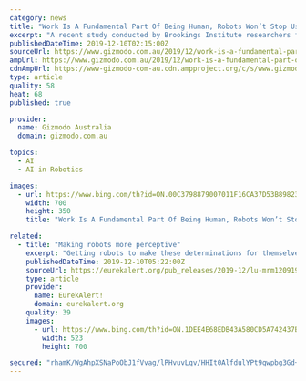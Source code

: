 ```yaml
---
category: news
title: "Work Is A Fundamental Part Of Being Human, Robots Won’t Stop Us Doing It"
excerpt: "A recent study conducted by Brookings Institute researchers found artificial intelligence could “affect work in virtually every occupational ... Predictions about the rise of the robots either take a pessimistic stance, focusing on disruptions to economic organisations, or view “undoing work” as an opportunity to move to a fairer social ..."
publishedDateTime: 2019-12-10T02:15:00Z
sourceUrl: https://www.gizmodo.com.au/2019/12/work-is-a-fundamental-part-of-being-human-robots-wont-stop-us-doing-it/
ampUrl: https://www.gizmodo.com.au/2019/12/work-is-a-fundamental-part-of-being-human-robots-wont-stop-us-doing-it/amp
cdnAmpUrl: https://www-gizmodo-com-au.cdn.ampproject.org/c/s/www.gizmodo.com.au/2019/12/work-is-a-fundamental-part-of-being-human-robots-wont-stop-us-doing-it/amp
type: article
quality: 58
heat: 68
published: true

provider:
  name: Gizmodo Australia
  domain: gizmodo.com.au

topics:
  - AI
  - AI in Robotics

images:
  - url: https://www.bing.com/th?id=ON.00C3798879007011F16CA37D53B89823
    width: 700
    height: 350
    title: "Work Is A Fundamental Part Of Being Human, Robots Won’t Stop Us Doing It"

related:
  - title: "Making robots more perceptive"
    excerpt: "Getting robots to make these determinations for themselves is an extremely complicated but important step in the long-term development of artificial intelligence and autonomy. This is at the heart of the military's interest in his research. \"[This work] will be relevant for time-sensitive missions and tasks when humans cannot stay in the loop ..."
    publishedDateTime: 2019-12-10T05:22:00Z
    sourceUrl: https://eurekalert.org/pub_releases/2019-12/lu-mrm120919.php
    type: article
    provider:
      name: EurekAlert!
      domain: eurekalert.org
    quality: 39
    images:
      - url: https://www.bing.com/th?id=ON.1DEE4E68EDB43A580CD5A742437B4E8E
        width: 523
        height: 700

secured: "rhamK/WgAhpXSNaPoObJ1fVvag/lPHvuvLqv/HHIt0AlfdulYPt9qwpbg3Gd+mTSWygIXFCPw8b4cHnC1KB3VdUzEFDVuw347wHXgdGID7ny0vWVXvsE/JIDKoe9vrEuClU2/cd9J+47m+r1LhGoVQj0wEYJjJYok3IosDiF7zM4sXsUXcg7d6BkNjchT5/rVY2xhgT8yU6AfxeZGd0EdRYdKJ9cC9T9TxYA/cRhxKC+SUvy7+5to3LmWFrlImAMt7p47WTZUdZ00zsk/JycdQ==;1L6JDED0RIu0mm6A/MTI1A=="
---
```


